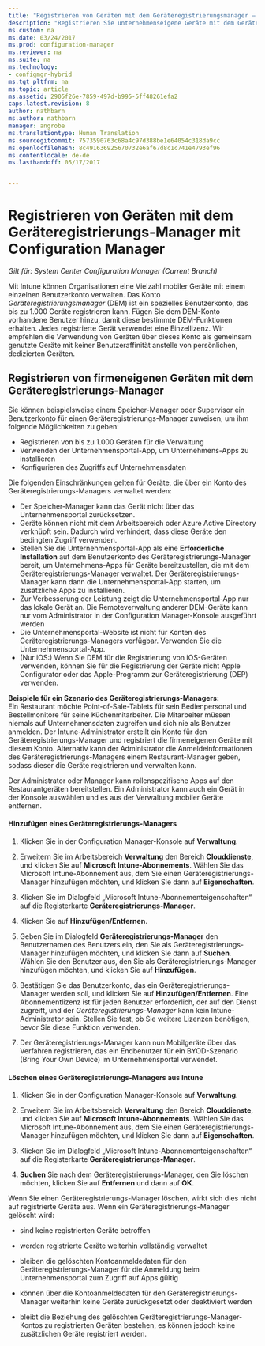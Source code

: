 ```yaml
---
title: "Registrieren von Geräten mit dem Geräteregistrierungsmanager – Configuration Manager | Microsoft-Dokumentation"
description: "Registrieren Sie unternehmenseigene Geräte mit dem Geräteregistrierungs-Managerkonto mit System Center Configuration Manager."
ms.custom: na
ms.date: 03/24/2017
ms.prod: configuration-manager
ms.reviewer: na
ms.suite: na
ms.technology:
- configmgr-hybrid
ms.tgt_pltfrm: na
ms.topic: article
ms.assetid: 2905f26e-7859-497d-b995-5ff48261efa2
caps.latest.revision: 8
author: nathbarn
ms.author: nathbarn
manager: angrobe
ms.translationtype: Human Translation
ms.sourcegitcommit: 7573590763c68a4c97d388be1e64054c318da9cc
ms.openlocfilehash: 8c491636925670732e6af67d8c1c741e4793ef96
ms.contentlocale: de-de
ms.lasthandoff: 05/17/2017


---
```

# <a name="enroll-devices-with-device-enrollment-manager-with-configuration-manager"></a>Registrieren von Geräten mit dem Geräteregistrierungs-Manager mit Configuration Manager

*Gilt für: System Center Configuration Manager (Current Branch)*

Mit Intune können Organisationen eine Vielzahl mobiler Geräte mit einem einzelnen Benutzerkonto verwalten. Das Konto *Geräteregistrierungsmanager* (DEM) ist ein spezielles Benutzerkonto, das bis zu 1.000 Geräte registrieren kann. Fügen Sie dem DEM-Konto vorhandene Benutzer hinzu, damit diese bestimmte DEM-Funktionen erhalten. Jedes registrierte Gerät verwendet eine Einzellizenz. Wir empfehlen die Verwendung von Geräten über dieses Konto als gemeinsam genutzte Geräte mit keiner Benutzeraffinität anstelle von persönlichen, dedizierten Geräten.  

## <a name="enroll-corporate-owned-devices-with-the-device-enrollment-manager"></a>Registrieren von firmeneigenen Geräten mit dem Geräteregistrierungs-Manager  
 Sie können beispielsweise einem Speicher-Manager oder Supervisor ein Benutzerkonto für einen Geräteregistrierungs-Manager zuweisen, um ihm folgende Möglichkeiten zu geben:  

-   Registrieren von bis zu 1.000 Geräten für die Verwaltung  
-   Verwenden der Unternehmensportal-App, um Unternehmens-Apps zu installieren  
-   Konfigurieren des Zugriffs auf Unternehmensdaten  

Die folgenden Einschränkungen gelten für Geräte, die über ein Konto des Geräteregistrierungs-Managers verwaltet werden:

- Der Speicher-Manager kann das Gerät nicht über das Unternehmensportal zurücksetzen.  
- Geräte können nicht mit dem Arbeitsbereich oder Azure Active Directory verknüpft sein. Dadurch wird verhindert, dass diese Geräte den bedingten Zugriff verwenden.
-  Stellen Sie die Unternehmensportal-App als eine **Erforderliche Installation** auf dem Benutzerkonto des Geräteregistrierungs-Manager bereit, um Unternehmens-Apps für Geräte bereitzustellen, die mit dem Geräteregistrierungs-Manager verwaltet. Der Geräteregistrierungs-Manager kann dann die Unternehmensportal-App starten, um zusätzliche Apps zu installieren.
- Zur Verbesserung der Leistung zeigt die Unternehmensportal-App nur das lokale Gerät an. Die Remoteverwaltung anderer DEM-Geräte kann nur vom Administrator in der Configuration Manager-Konsole ausgeführt werden
- Die Unternehmensportal-Website ist nicht für Konten des Geräteregistrierungs-Managers verfügbar. Verwenden Sie die Unternehmensportal-App.
- (Nur iOS:) Wenn Sie DEM für die Registrierung von iOS-Geräten verwenden, können Sie für die Registrierung der Geräte nicht Apple Configurator oder das Apple-Programm zur Geräteregistrierung (DEP) verwenden.

 **Beispiele für ein Szenario des Geräteregistrierungs-Managers:**   
Ein Restaurant möchte Point-of-Sale-Tablets für sein Bedienpersonal und Bestellmonitore für seine Küchenmitarbeiter. Die Mitarbeiter müssen niemals auf Unternehmensdaten zugreifen und sich nie als Benutzer anmelden. Der Intune-Administrator erstellt ein Konto für den Geräteregistrierungs-Manager und registriert die firmeneigenen Geräte mit diesem Konto. Alternativ kann der Administrator die Anmeldeinformationen des Geräteregistrierungs-Managers einem Restaurant-Manager geben, sodass dieser die Geräte registrieren und verwalten kann.  

 Der Administrator oder Manager kann rollenspezifische Apps auf den Restaurantgeräten bereitstellen. Ein Administrator kann auch ein Gerät in der Konsole auswählen und es aus der Verwaltung mobiler Geräte entfernen.  

#### <a name="add-a-device-enrollment-manager"></a>Hinzufügen eines Geräteregistrierungs-Managers  

1.  Klicken Sie in der Configuration Manager-Konsole auf **Verwaltung**.  

2.  Erweitern Sie im Arbeitsbereich **Verwaltung** den Bereich **Clouddienste**, und klicken Sie auf **Microsoft Intune-Abonnements**. Wählen Sie das Microsoft Intune-Abonnement aus, dem Sie einen Geräteregistrierungs-Manager hinzufügen möchten, und klicken Sie dann auf **Eigenschaften**.  

3.  Klicken Sie im Dialogfeld „Microsoft Intune-Abonnementeigenschaften“ auf die Registerkarte **Geräteregistrierungs-Manager**.  

4.  Klicken Sie auf **Hinzufügen/Entfernen**.  

5.  Geben Sie im Dialogfeld **Geräteregistrierungs-Manager** den Benutzernamen des Benutzers ein, den Sie als Geräteregistrierungs-Manager hinzufügen möchten, und klicken Sie dann auf **Suchen**. Wählen Sie den Benutzer aus, den Sie als Geräteregistrierungs-Manager hinzufügen möchten, und klicken Sie auf **Hinzufügen**.  

6.  Bestätigen Sie das Benutzerkonto, das ein Geräteregistrierungs-Manager werden soll, und klicken Sie auf **Hinzufügen/Entfernen**.  Eine Abonnementlizenz ist für jeden Benutzer erforderlich, der auf den Dienst zugreift, und der *Geräteregistrierungs-Manager* kann kein Intune-Administrator sein. Stellen Sie fest, ob Sie weitere Lizenzen benötigen, bevor Sie diese Funktion verwenden.  

7.  Der Geräteregistrierungs-Manager kann nun Mobilgeräte über das Verfahren registrieren, das ein Endbenutzer für ein BYOD-Szenario (Bring Your Own Device) im Unternehmensportal verwendet.  

#### <a name="delete-a-device-enrollment-manager-from-intune"></a>Löschen eines Geräteregistrierungs-Managers aus Intune  

1.  Klicken Sie in der Configuration Manager-Konsole auf **Verwaltung**.  

2.  Erweitern Sie im Arbeitsbereich **Verwaltung** den Bereich **Clouddienste**, und klicken Sie auf **Microsoft Intune-Abonnements**. Wählen Sie das Microsoft Intune-Abonnement aus, dem Sie einen Geräteregistrierungs-Manager hinzufügen möchten, und klicken Sie dann auf **Eigenschaften**.  

3.  Klicken Sie im Dialogfeld „Microsoft Intune-Abonnementeigenschaften“ auf die Registerkarte **Geräteregistrierungs-Manager**.  

4.  **Suchen** Sie nach dem Geräteregistrierungs-Manager, den Sie löschen möchten, klicken Sie auf **Entfernen** und dann auf **OK**.  

 Wenn Sie einen Geräteregistrierungs-Manager löschen, wirkt sich dies nicht auf registrierte Geräte aus. Wenn ein Geräteregistrierungs-Manager gelöscht wird:  

-   sind keine registrierten Geräte betroffen  

-   werden registrierte Geräte weiterhin vollständig verwaltet  

-   bleiben die gelöschten Kontoanmeldedaten für den Geräteregistrierungs-Manager für die Anmeldung beim Unternehmensportal zum Zugriff auf Apps gültig  

-   können über die Kontoanmeldedaten für den Geräteregistrierungs-Manager weiterhin keine Geräte zurückgesetzt oder deaktiviert werden  

-   bleibt die Beziehung des gelöschten Geräteregistrierungs-Manager-Kontos zu registrierten Geräten bestehen, es können jedoch keine zusätzlichen Geräte registriert werden.

